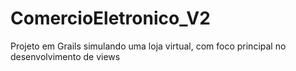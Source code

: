 # ComercioEletronico_V2
Projeto em Grails simulando uma loja virtual, com foco principal no desenvolvimento de views

